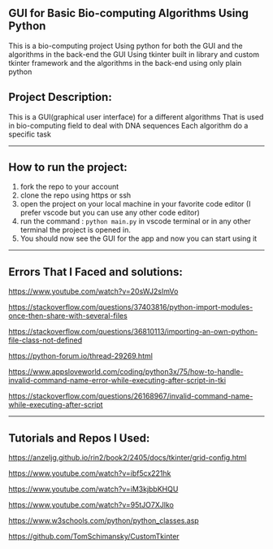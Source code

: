 ## GUI for Basic Bio-computing Algorithms Using Python
This is a bio-computing project Using python
for both the GUI and the algorithms in the back-end
the GUI Using tkinter built in library and custom tkinter framework
and the algorithms in the back-end using only plain python 

## Project Description:
This is a GUI(graphical user interface) for a different algorithms 
That is used in bio-computing field to deal with DNA sequences 
Each algorithm do a specific task 

---

## How to run the project:
1. fork the repo to your account
2. clone the repo using https or ssh
3. open the project on your local machine in your favorite code editor
(I prefer vscode but you can use any other code editor)
4. run the command : 
    `python main.py` 
in vscode terminal
or in any other terminal the project is opened in.
5. You should now see the GUI for the app and now you can start using it

---

## Errors That I Faced and solutions:

https://www.youtube.com/watch?v=20sWJ2sImVo

https://stackoverflow.com/questions/37403816/python-import-modules-once-then-share-with-several-files

https://stackoverflow.com/questions/36810113/importing-an-own-python-file-class-not-defined

https://python-forum.io/thread-29269.html

https://www.appsloveworld.com/coding/python3x/75/how-to-handle-invalid-command-name-error-while-executing-after-script-in-tki

https://stackoverflow.com/questions/26168967/invalid-command-name-while-executing-after-script

---

## Tutorials and Repos I Used:

https://anzeljg.github.io/rin2/book2/2405/docs/tkinter/grid-config.html

https://www.youtube.com/watch?v=ibf5cx221hk

https://www.youtube.com/watch?v=iM3kjbbKHQU

https://www.youtube.com/watch?v=95tJO7XJlko

https://www.w3schools.com/python/python_classes.asp

https://github.com/TomSchimansky/CustomTkinter


